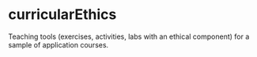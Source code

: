# curricularEthics

Teaching tools (exercises, activities, labs with an ethical component)
for a sample of application courses.
